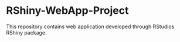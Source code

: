 # RShiny-WebApp-Project
This repository contains web application developed through RStudios RShiny package.
